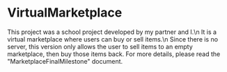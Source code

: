 # VirtualMarketplace

This project was a school project developed by my partner and I.\n
It is a virtual marketplace where users can buy or sell items.\n
Since there is no server, this version only allows the user to
sell items to an empty marketplace, then buy those items back.
For more details, please read the "MarketplaceFinalMilestone"
document.
